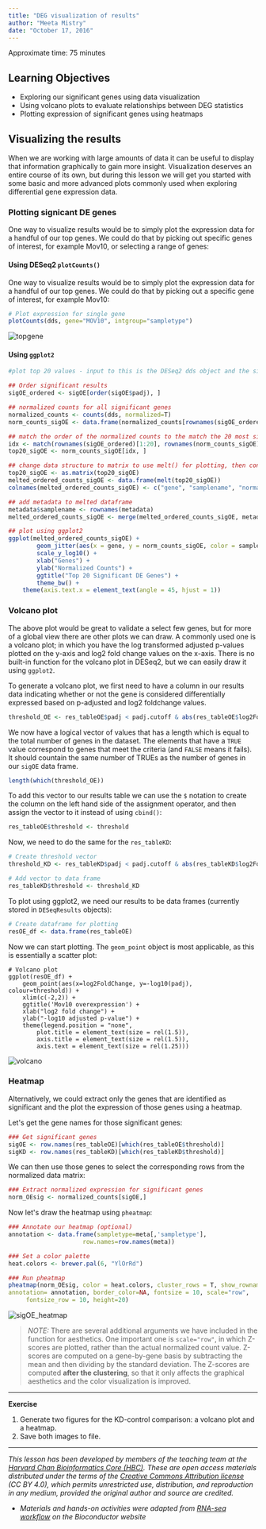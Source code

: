 ```yaml
---
title: "DEG visualization of results"
author: "Meeta Mistry"
date: "October 17, 2016"
---
```


Approximate time: 75 minutes

## Learning Objectives 

* Exploring our significant genes using data visualization
* Using volcano plots to evaluate relationships between DEG statistics
* Plotting expression of significant genes using heatmaps

## Visualizing the results

When we are working with large amounts of data it can be useful to display that information graphically to gain more insight. Visualization deserves an entire course of its own, but during this lesson we will get you started with some basic and more advanced plots commonly used when exploring differential gene expression data.

### Plotting signicant DE genes

One way to visualize results would be to simply plot the expression data for a handful of our top genes. We could do that by picking out specific genes of interest, for example Mov10, or selecting a range of genes:

#### Using DESeq2 `plotCounts()`

One way to visualize results would be to simply plot the expression data for a handful of our top genes. We could do that by picking out a specific gene of interest, for example Mov10:

```r
# Plot expression for single gene
plotCounts(dds, gene="MOV10", intgroup="sampletype")
```

![topgene](../img/topgen_plot.png)

#### Using `ggplot2`

```r
#plot top 20 values - input to this is the DESeq2 dds object and the significant results with gene names ('symbol')

## Order significant results
sigOE_ordered <- sigOE[order(sigOE$padj), ]

## normalized counts for all significant genes
normalized_counts <- counts(dds, normalized=T)
norm_counts_sigOE <- data.frame(normalized_counts[rownames(sigOE_ordered), ])

## match the order of the normalized counts to the match the 20 most significant padj. values in the results file
idx <- match(rownames(sigOE_ordered)[1:20], rownames(norm_counts_sigOE))
top20_sigOE <- norm_counts_sigOE[idx, ]

## change data structure to matrix to use melt() for plotting, then convert back to dataframe
top20_sigOE <- as.matrix(top20_sigOE)
melted_ordered_counts_sigOE <- data.frame(melt(top20_sigOE))
colnames(melted_ordered_counts_sigOE) <- c("gene", "samplename", "normalized_counts")

## add metadata to melted dataframe
metadata$samplename <- rownames(metadata)
melted_ordered_counts_sigOE <- merge(melted_ordered_counts_sigOE, metadata[1:6])

## plot using ggplot2
ggplot(melted_ordered_counts_sigOE) +
        geom_jitter(aes(x = gene, y = norm_counts_sigOE, color = samplegroup)) +
        scale_y_log10() +
        xlab("Genes") +
        ylab("Normalized Counts") +
        ggtitle("Top 20 Significant DE Genes") +
        theme_bw() +
	theme(axis.text.x = element_text(angle = 45, hjust = 1))
```

### Volcano plot

The above plot would be great to validate a select few genes, but for more of a global view there are other plots we can draw. A commonly used one is a volcano plot; in which you have the log transformed adjusted p-values plotted on the y-axis and log2 fold change values on the x-axis. There is no built-in function for the volcano plot in DESeq2, but we can easily draw it using `ggplot2`. 

To generate a volcano plot, we first need to have a column in our results data indicating whether or not the gene is considered differentially expressed based on p-adjusted and log2 foldchange values.

```r
threshold_OE <- res_tableOE$padj < padj.cutoff & abs(res_tableOE$log2FoldChange) > lfc.cutoff
```

We now have a logical vector of values that has a length which is equal to the total number of genes in the dataset. The elements that have a `TRUE` value correspond to genes that meet the criteria (and `FALSE` means it fails). It should countain the same number of TRUEs as the number of genes in our `sigOE` data frame.

```r
length(which(threshold_OE))
```
	
To add this vector to our results table we can use the `$` notation to create the column on the left hand side of the assignment operator, and then assign the vector to it instead of using `cbind()`:

```r
res_tableOE$threshold <- threshold                
```

Now, we need to do the same for the `res_tableKD`:

```r
# Create threshold vector
threshold_KD <- res_tableKD$padj < padj.cutoff & abs(res_tableKD$log2FoldChange) > lfc.cutoff

# Add vector to data frame
res_tableKD$threshold <- threshold_KD
``` 

To plot using ggplot2, we need our results to be data frames (currently stored in  `DESeqResults` objects):

```r
# Create dataframe for plotting
resOE_df <- data.frame(res_tableOE)
```

Now we can start plotting. The `geom_point` object is most applicable, as this is essentially a scatter plot:

```
# Volcano plot
ggplot(resOE_df) +
	geom_point(aes(x=log2FoldChange, y=-log10(padj), colour=threshold)) +
	xlim(c(-2,2)) +
	ggtitle('Mov10 overexpression') +
	xlab("log2 fold change") + 
	ylab("-log10 adjusted p-value") +
	theme(legend.position = "none",
    	plot.title = element_text(size = rel(1.5)),
    	axis.title = element_text(size = rel(1.5)),
    	axis.text = element_text(size = rel(1.25)))  
```

![volcano](../img/volcanoplot-1.png)


### Heatmap

Alternatively, we could extract only the genes that are identified as significant and the plot the expression of those genes using a heatmap.

Let's get the gene names for those significant genes:

```r
### Get significant genes
sigOE <- row.names(res_tableOE)[which(res_tableOE$threshold)]
sigKD <- row.names(res_tableKD)[which(res_tableKD$threshold)]
```
	
We can then use those genes to select the corresponding rows from the normalized data matrix:

```r
### Extract normalized expression for significant genes
norm_OEsig <- normalized_counts[sigOE,]
```

Now let's draw the heatmap using `pheatmap`:

```r
### Annotate our heatmap (optional)
annotation <- data.frame(sampletype=meta[,'sampletype'], 
                     row.names=row.names(meta))

### Set a color palette
heat.colors <- brewer.pal(6, "YlOrRd")

### Run pheatmap
pheatmap(norm_OEsig, color = heat.colors, cluster_rows = T, show_rownames=F,
annotation= annotation, border_color=NA, fontsize = 10, scale="row",
     fontsize_row = 10, height=20)
```
         
![sigOE_heatmap](../img/sigOE_heatmap.png)       

> *NOTE:* There are several additional arguments we have included in the function for aesthetics. One important one is `scale="row"`, in which Z-scores are plotted, rather than the actual normalized count value. Z-scores are computed on a gene-by-gene basis by subtracting the mean and then dividing by the standard deviation. The Z-scores are computed **after the clustering**, so that it only affects the graphical aesthetics and the color visualization is improved.

***

**Exercise**

1. Generate two figures for the KD-control comparison: a volcano plot and a heatmap. 
2. Save both images to file.

***





*This lesson has been developed by members of the teaching team at the [Harvard Chan Bioinformatics Core (HBC)](http://bioinformatics.sph.harvard.edu/). These are open access materials distributed under the terms of the [Creative Commons Attribution license](https://creativecommons.org/licenses/by/4.0/) (CC BY 4.0), which permits unrestricted use, distribution, and reproduction in any medium, provided the original author and source are credited.*

* *Materials and hands-on activities were adapted from [RNA-seq workflow](http://www.bioconductor.org/help/workflows/rnaseqGene/#de) on the Bioconductor website*

